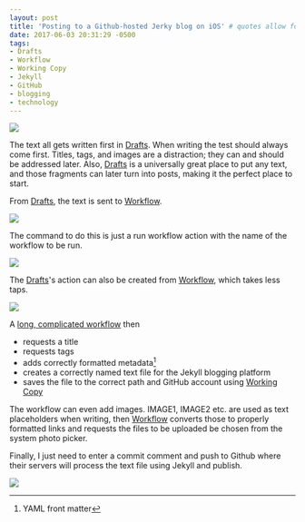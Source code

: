 ```yaml
---
layout: post
title: 'Posting to a Github-hosted Jerky blog on iOS' # quotes allow forbidden characters
date: 2017-06-03 20:31:29 -0500
tags:
- Drafts 
- Workflow 
- Working Copy 
- Jekyll 
- GitHub 
- blogging
- technology
---
```


[![](/images/BlogpostingtoGithubhostedJerkyblogoniOS1.png)](/images/BlogpostingtoGithubhostedJerkyblogoniOS1.png)

The text all gets written first in [Drafts](https://itunes.apple.com/us/app/drafts-quickly-capture-notes-share-anywhere/id905337691?mt=8&uo=4&at=11l4RT). When writing the test should always come first. Titles, tags, and images are a distraction; they can and should be addressed later. Also, [Drafts](https://itunes.apple.com/us/app/drafts-quickly-capture-notes-share-anywhere/id905337691?mt=8&uo=4&at=11l4RT) is a universally great place to put any text, and those fragments can later turn into posts, making it the perfect place to start.

From [Drafts](https://itunes.apple.com/us/app/drafts-quickly-capture-notes-share-anywhere/id905337691?mt=8&uo=4&at=11l4RT), the text is sent to [Workflow](https://itunes.apple.com/us/app/workflow-powerful-automation-made-simple/id915249334?mt=8&uo=4&at=11l4RT). 

[![](/images/BlogpostingtoGithubhostedJerkyblogoniOS2.png)](/images/BlogpostingtoGithubhostedJerkyblogoniOS2.png)

The command to do this is just a run workflow action with the name of the workflow to be run. 

[![](/images/BlogpostingtoGithubhostedJerkyblogoniOS3.png)](/images/BlogpostingtoGithubhostedJerkyblogoniOS3.png)

The [Drafts](https://itunes.apple.com/us/app/drafts-quickly-capture-notes-share-anywhere/id905337691?mt=8&uo=4&at=11l4RT)'s action can also be created from [Workflow](https://itunes.apple.com/us/app/workflow-powerful-automation-made-simple/id915249334?mt=8&uo=4&at=11l4RT), which takes less taps. 

[![](/images/BlogpostingtoGithubhostedJerkyblogoniOS4.png)](/images/BlogpostingtoGithubhostedJerkyblogoniOS4.png)

A [long, complicated workflow](https://workflow.is/workflows/b98e90b47d334600b6665188c4ef7c43) then

* requests a title 
* requests tags 
* adds correctly formatted metadata[^20170603200740]
* creates a correctly named text file for the Jekyll blogging platform 
* saves the file to the correct path and GitHub account using [Working Copy](https://itunes.apple.com/us/app/working-copy-powerful-git-client/id896694807?mt=8&uo=4&at=11l4RT)

The workflow can even add images. IMAGE1, IMAGE2 etc. are used as text placeholders when writing, then [Workflow](https://itunes.apple.com/us/app/workflow-powerful-automation-made-simple/id915249334?mt=8&uo=4&at=11l4RT) converts those to properly formatted links and requests  the files to be uploaded be chosen from the system photo picker. 

Finally, I just need to enter a commit comment and push to Github where their servers will process the text file using Jekyll and publish. 

[![](/images/BlogpostingtoGithubhostedJerkyblogoniOS5.png)](/images/BlogpostingtoGithubhostedJerkyblogoniOS5.png)

[^20170603200740]: YAML front matter